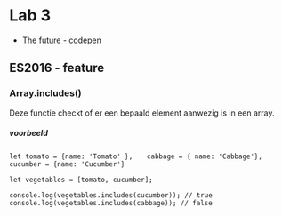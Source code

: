 # Lab 3

- [The future - codepen](https://codepen.io/Boterbram/pen/LYOMKeP)


## ES2016 - feature
### Array.includes()

Deze functie checkt of er een bepaald element aanwezig is in een array.

##### voorbeeld

`let tomato = {name: 'Tomato' },`
`   cabbage = { name: 'Cabbage'},`
`    cucumber = {name: 'Cucumber'}`

`let vegetables = [tomato, cucumber];`

`console.log(vegetables.includes(cucumber)); // true`
`console.log(vegetables.includes(cabbage)); // false`

